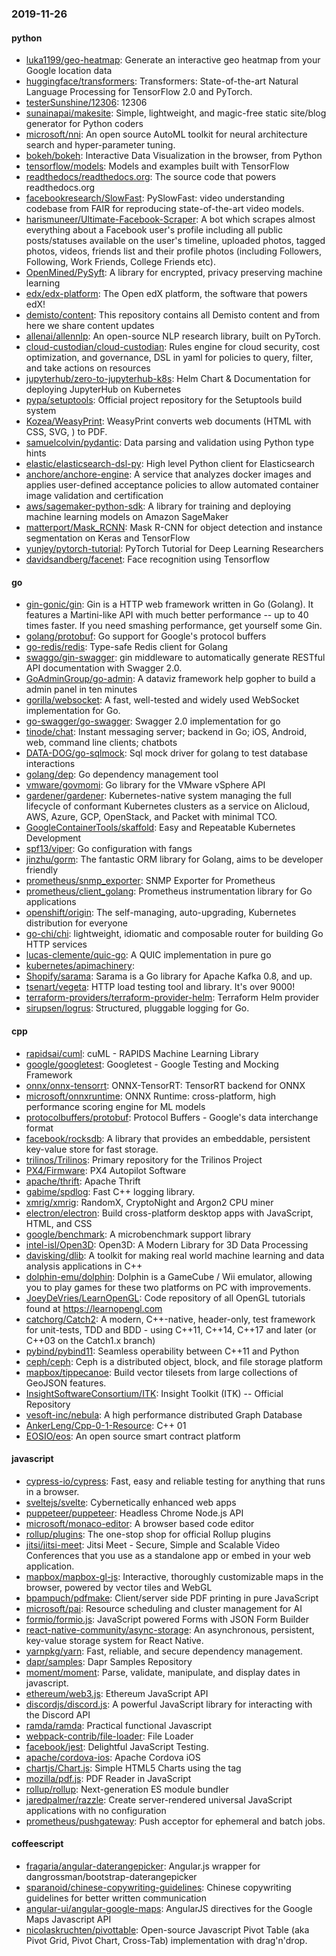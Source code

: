 ### 2019-11-26

#### python
* [luka1199/geo-heatmap](https://github.com/luka1199/geo-heatmap):  Generate an interactive geo heatmap from your Google location data
* [huggingface/transformers](https://github.com/huggingface/transformers):  Transformers: State-of-the-art Natural Language Processing for TensorFlow 2.0 and PyTorch.
* [testerSunshine/12306](https://github.com/testerSunshine/12306): 12306
* [sunainapai/makesite](https://github.com/sunainapai/makesite): Simple, lightweight, and magic-free static site/blog generator for Python coders
* [microsoft/nni](https://github.com/microsoft/nni): An open source AutoML toolkit for neural architecture search and hyper-parameter tuning.
* [bokeh/bokeh](https://github.com/bokeh/bokeh): Interactive Data Visualization in the browser, from Python
* [tensorflow/models](https://github.com/tensorflow/models): Models and examples built with TensorFlow
* [readthedocs/readthedocs.org](https://github.com/readthedocs/readthedocs.org): The source code that powers readthedocs.org
* [facebookresearch/SlowFast](https://github.com/facebookresearch/SlowFast): PySlowFast: video understanding codebase from FAIR for reproducing state-of-the-art video models.
* [harismuneer/Ultimate-Facebook-Scraper](https://github.com/harismuneer/Ultimate-Facebook-Scraper):  A bot which scrapes almost everything about a Facebook user's profile including all public posts/statuses available on the user's timeline, uploaded photos, tagged photos, videos, friends list and their profile photos (including Followers, Following, Work Friends, College Friends etc).
* [OpenMined/PySyft](https://github.com/OpenMined/PySyft): A library for encrypted, privacy preserving machine learning
* [edx/edx-platform](https://github.com/edx/edx-platform): The Open edX platform, the software that powers edX!
* [demisto/content](https://github.com/demisto/content): This repository contains all Demisto content and from here we share content updates
* [allenai/allennlp](https://github.com/allenai/allennlp): An open-source NLP research library, built on PyTorch.
* [cloud-custodian/cloud-custodian](https://github.com/cloud-custodian/cloud-custodian): Rules engine for cloud security, cost optimization, and governance, DSL in yaml for policies to query, filter, and take actions on resources
* [jupyterhub/zero-to-jupyterhub-k8s](https://github.com/jupyterhub/zero-to-jupyterhub-k8s): Helm Chart & Documentation for deploying JupyterHub on Kubernetes
* [pypa/setuptools](https://github.com/pypa/setuptools): Official project repository for the Setuptools build system
* [Kozea/WeasyPrint](https://github.com/Kozea/WeasyPrint): WeasyPrint converts web documents (HTML with CSS, SVG, ) to PDF.
* [samuelcolvin/pydantic](https://github.com/samuelcolvin/pydantic): Data parsing and validation using Python type hints
* [elastic/elasticsearch-dsl-py](https://github.com/elastic/elasticsearch-dsl-py): High level Python client for Elasticsearch
* [anchore/anchore-engine](https://github.com/anchore/anchore-engine): A service that analyzes docker images and applies user-defined acceptance policies to allow automated container image validation and certification
* [aws/sagemaker-python-sdk](https://github.com/aws/sagemaker-python-sdk): A library for training and deploying machine learning models on Amazon SageMaker
* [matterport/Mask_RCNN](https://github.com/matterport/Mask_RCNN): Mask R-CNN for object detection and instance segmentation on Keras and TensorFlow
* [yunjey/pytorch-tutorial](https://github.com/yunjey/pytorch-tutorial): PyTorch Tutorial for Deep Learning Researchers
* [davidsandberg/facenet](https://github.com/davidsandberg/facenet): Face recognition using Tensorflow

#### go
* [gin-gonic/gin](https://github.com/gin-gonic/gin): Gin is a HTTP web framework written in Go (Golang). It features a Martini-like API with much better performance -- up to 40 times faster. If you need smashing performance, get yourself some Gin.
* [golang/protobuf](https://github.com/golang/protobuf): Go support for Google's protocol buffers
* [go-redis/redis](https://github.com/go-redis/redis): Type-safe Redis client for Golang
* [swaggo/gin-swagger](https://github.com/swaggo/gin-swagger): gin middleware to automatically generate RESTful API documentation with Swagger 2.0.
* [GoAdminGroup/go-admin](https://github.com/GoAdminGroup/go-admin): A dataviz framework help gopher to build a admin panel in ten minutes
* [gorilla/websocket](https://github.com/gorilla/websocket): A fast, well-tested and widely used WebSocket implementation for Go.
* [go-swagger/go-swagger](https://github.com/go-swagger/go-swagger): Swagger 2.0 implementation for go
* [tinode/chat](https://github.com/tinode/chat): Instant messaging server; backend in Go; iOS, Android, web, command line clients; chatbots
* [DATA-DOG/go-sqlmock](https://github.com/DATA-DOG/go-sqlmock): Sql mock driver for golang to test database interactions
* [golang/dep](https://github.com/golang/dep): Go dependency management tool
* [vmware/govmomi](https://github.com/vmware/govmomi): Go library for the VMware vSphere API
* [gardener/gardener](https://github.com/gardener/gardener): Kubernetes-native system managing the full lifecycle of conformant Kubernetes clusters as a service on Alicloud, AWS, Azure, GCP, OpenStack, and Packet with minimal TCO.
* [GoogleContainerTools/skaffold](https://github.com/GoogleContainerTools/skaffold): Easy and Repeatable Kubernetes Development
* [spf13/viper](https://github.com/spf13/viper): Go configuration with fangs
* [jinzhu/gorm](https://github.com/jinzhu/gorm): The fantastic ORM library for Golang, aims to be developer friendly
* [prometheus/snmp_exporter](https://github.com/prometheus/snmp_exporter): SNMP Exporter for Prometheus
* [prometheus/client_golang](https://github.com/prometheus/client_golang): Prometheus instrumentation library for Go applications
* [openshift/origin](https://github.com/openshift/origin): The self-managing, auto-upgrading, Kubernetes distribution for everyone
* [go-chi/chi](https://github.com/go-chi/chi): lightweight, idiomatic and composable router for building Go HTTP services
* [lucas-clemente/quic-go](https://github.com/lucas-clemente/quic-go): A QUIC implementation in pure go
* [kubernetes/apimachinery](https://github.com/kubernetes/apimachinery): 
* [Shopify/sarama](https://github.com/Shopify/sarama): Sarama is a Go library for Apache Kafka 0.8, and up.
* [tsenart/vegeta](https://github.com/tsenart/vegeta): HTTP load testing tool and library. It's over 9000!
* [terraform-providers/terraform-provider-helm](https://github.com/terraform-providers/terraform-provider-helm): Terraform Helm provider
* [sirupsen/logrus](https://github.com/sirupsen/logrus): Structured, pluggable logging for Go.

#### cpp
* [rapidsai/cuml](https://github.com/rapidsai/cuml): cuML - RAPIDS Machine Learning Library
* [google/googletest](https://github.com/google/googletest): Googletest - Google Testing and Mocking Framework
* [onnx/onnx-tensorrt](https://github.com/onnx/onnx-tensorrt): ONNX-TensorRT: TensorRT backend for ONNX
* [microsoft/onnxruntime](https://github.com/microsoft/onnxruntime): ONNX Runtime: cross-platform, high performance scoring engine for ML models
* [protocolbuffers/protobuf](https://github.com/protocolbuffers/protobuf): Protocol Buffers - Google's data interchange format
* [facebook/rocksdb](https://github.com/facebook/rocksdb): A library that provides an embeddable, persistent key-value store for fast storage.
* [trilinos/Trilinos](https://github.com/trilinos/Trilinos): Primary repository for the Trilinos Project
* [PX4/Firmware](https://github.com/PX4/Firmware): PX4 Autopilot Software
* [apache/thrift](https://github.com/apache/thrift): Apache Thrift
* [gabime/spdlog](https://github.com/gabime/spdlog): Fast C++ logging library.
* [xmrig/xmrig](https://github.com/xmrig/xmrig): RandomX, CryptoNight and Argon2 CPU miner
* [electron/electron](https://github.com/electron/electron): Build cross-platform desktop apps with JavaScript, HTML, and CSS
* [google/benchmark](https://github.com/google/benchmark): A microbenchmark support library
* [intel-isl/Open3D](https://github.com/intel-isl/Open3D): Open3D: A Modern Library for 3D Data Processing
* [davisking/dlib](https://github.com/davisking/dlib): A toolkit for making real world machine learning and data analysis applications in C++
* [dolphin-emu/dolphin](https://github.com/dolphin-emu/dolphin): Dolphin is a GameCube / Wii emulator, allowing you to play games for these two platforms on PC with improvements.
* [JoeyDeVries/LearnOpenGL](https://github.com/JoeyDeVries/LearnOpenGL): Code repository of all OpenGL tutorials found at https://learnopengl.com
* [catchorg/Catch2](https://github.com/catchorg/Catch2): A modern, C++-native, header-only, test framework for unit-tests, TDD and BDD - using C++11, C++14, C++17 and later (or C++03 on the Catch1.x branch)
* [pybind/pybind11](https://github.com/pybind/pybind11): Seamless operability between C++11 and Python
* [ceph/ceph](https://github.com/ceph/ceph): Ceph is a distributed object, block, and file storage platform
* [mapbox/tippecanoe](https://github.com/mapbox/tippecanoe): Build vector tilesets from large collections of GeoJSON features.
* [InsightSoftwareConsortium/ITK](https://github.com/InsightSoftwareConsortium/ITK): Insight Toolkit (ITK) -- Official Repository
* [vesoft-inc/nebula](https://github.com/vesoft-inc/nebula): A high performance distributed Graph Database
* [AnkerLeng/Cpp-0-1-Resource](https://github.com/AnkerLeng/Cpp-0-1-Resource): C++  01
* [EOSIO/eos](https://github.com/EOSIO/eos): An open source smart contract platform

#### javascript
* [cypress-io/cypress](https://github.com/cypress-io/cypress): Fast, easy and reliable testing for anything that runs in a browser.
* [sveltejs/svelte](https://github.com/sveltejs/svelte): Cybernetically enhanced web apps
* [puppeteer/puppeteer](https://github.com/puppeteer/puppeteer): Headless Chrome Node.js API
* [microsoft/monaco-editor](https://github.com/microsoft/monaco-editor): A browser based code editor
* [rollup/plugins](https://github.com/rollup/plugins):  The one-stop shop for official Rollup plugins
* [jitsi/jitsi-meet](https://github.com/jitsi/jitsi-meet): Jitsi Meet - Secure, Simple and Scalable Video Conferences that you use as a standalone app or embed in your web application.
* [mapbox/mapbox-gl-js](https://github.com/mapbox/mapbox-gl-js): Interactive, thoroughly customizable maps in the browser, powered by vector tiles and WebGL
* [bpampuch/pdfmake](https://github.com/bpampuch/pdfmake): Client/server side PDF printing in pure JavaScript
* [microsoft/pai](https://github.com/microsoft/pai): Resource scheduling and cluster management for AI
* [formio/formio.js](https://github.com/formio/formio.js): JavaScript powered Forms with JSON Form Builder
* [react-native-community/async-storage](https://github.com/react-native-community/async-storage): An asynchronous, persistent, key-value storage system for React Native.
* [yarnpkg/yarn](https://github.com/yarnpkg/yarn):  Fast, reliable, and secure dependency management.
* [dapr/samples](https://github.com/dapr/samples): Dapr Samples Repository
* [moment/moment](https://github.com/moment/moment): Parse, validate, manipulate, and display dates in javascript.
* [ethereum/web3.js](https://github.com/ethereum/web3.js): Ethereum JavaScript API
* [discordjs/discord.js](https://github.com/discordjs/discord.js): A powerful JavaScript library for interacting with the Discord API
* [ramda/ramda](https://github.com/ramda/ramda):  Practical functional Javascript
* [webpack-contrib/file-loader](https://github.com/webpack-contrib/file-loader): File Loader
* [facebook/jest](https://github.com/facebook/jest): Delightful JavaScript Testing.
* [apache/cordova-ios](https://github.com/apache/cordova-ios): Apache Cordova iOS
* [chartjs/Chart.js](https://github.com/chartjs/Chart.js): Simple HTML5 Charts using the <canvas> tag
* [mozilla/pdf.js](https://github.com/mozilla/pdf.js): PDF Reader in JavaScript
* [rollup/rollup](https://github.com/rollup/rollup): Next-generation ES module bundler
* [jaredpalmer/razzle](https://github.com/jaredpalmer/razzle):  Create server-rendered universal JavaScript applications with no configuration
* [prometheus/pushgateway](https://github.com/prometheus/pushgateway): Push acceptor for ephemeral and batch jobs.

#### coffeescript
* [fragaria/angular-daterangepicker](https://github.com/fragaria/angular-daterangepicker): Angular.js wrapper for dangrossman/bootstrap-daterangepicker
* [sparanoid/chinese-copywriting-guidelines](https://github.com/sparanoid/chinese-copywriting-guidelines): Chinese copywriting guidelines for better written communication
* [angular-ui/angular-google-maps](https://github.com/angular-ui/angular-google-maps): AngularJS directives for the Google Maps Javascript API
* [nicolaskruchten/pivottable](https://github.com/nicolaskruchten/pivottable): Open-source Javascript Pivot Table (aka Pivot Grid, Pivot Chart, Cross-Tab) implementation with drag'n'drop.
